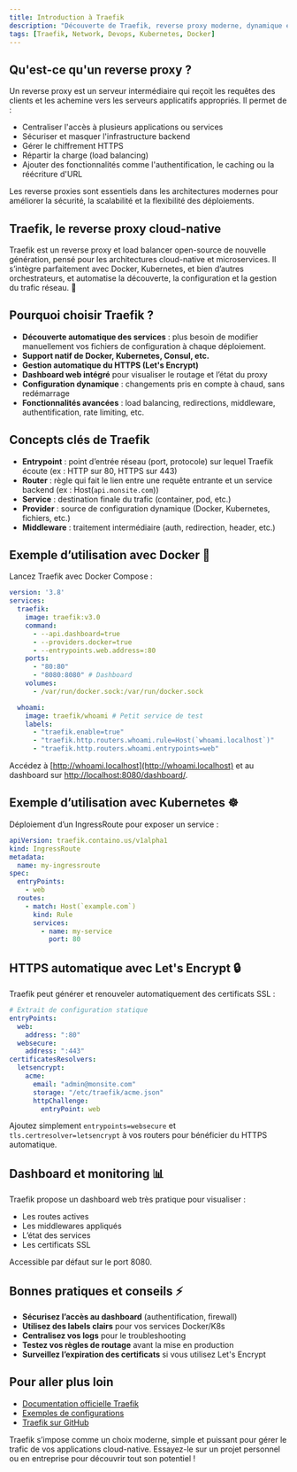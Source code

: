 ```yaml
---
title: Introduction à Traefik
description: "Découverte de Traefik, reverse proxy moderne, dynamique et simple pour vos infrastructures cloud-native."
tags: [Traefik, Network, Devops, Kubernetes, Docker]
---
```


## Qu'est-ce qu'un reverse proxy ?

Un reverse proxy est un serveur intermédiaire qui reçoit les requêtes des clients et les achemine vers les serveurs applicatifs appropriés. Il permet de :

- Centraliser l'accès à plusieurs applications ou services
- Sécuriser et masquer l'infrastructure backend
- Gérer le chiffrement HTTPS
- Répartir la charge (load balancing)
- Ajouter des fonctionnalités comme l'authentification, le caching ou la réécriture d'URL

Les reverse proxies sont essentiels dans les architectures modernes pour améliorer la sécurité, la scalabilité et la flexibilité des déploiements.

## Traefik, le reverse proxy cloud-native

Traefik est un reverse proxy et load balancer open-source de nouvelle génération, pensé pour les architectures cloud-native et microservices. Il s’intègre parfaitement avec Docker, Kubernetes, et bien d’autres orchestrateurs, et automatise la découverte, la configuration et la gestion du trafic réseau. 🚦

<!--truncate-->

## Pourquoi choisir Traefik ?

- **Découverte automatique des services** : plus besoin de modifier manuellement vos fichiers de configuration à chaque déploiement.
- **Support natif de Docker, Kubernetes, Consul, etc.**
- **Gestion automatique du HTTPS (Let's Encrypt)**
- **Dashboard web intégré** pour visualiser le routage et l’état du proxy
- **Configuration dynamique** : changements pris en compte à chaud, sans redémarrage
- **Fonctionnalités avancées** : load balancing, redirections, middleware, authentification, rate limiting, etc.

## Concepts clés de Traefik

- **Entrypoint** : point d’entrée réseau (port, protocole) sur lequel Traefik écoute (ex : HTTP sur 80, HTTPS sur 443)
- **Router** : règle qui fait le lien entre une requête entrante et un service backend (ex : Host(`api.monsite.com`))
- **Service** : destination finale du trafic (container, pod, etc.)
- **Provider** : source de configuration dynamique (Docker, Kubernetes, fichiers, etc.)
- **Middleware** : traitement intermédiaire (auth, redirection, header, etc.)

## Exemple d’utilisation avec Docker 🐳

Lancez Traefik avec Docker Compose :

```yaml
version: '3.8'
services:
  traefik:
    image: traefik:v3.0
    command:
      - --api.dashboard=true
      - --providers.docker=true
      - --entrypoints.web.address=:80
    ports:
      - "80:80"
      - "8080:8080" # Dashboard
    volumes:
      - /var/run/docker.sock:/var/run/docker.sock

  whoami:
    image: traefik/whoami # Petit service de test
    labels:
      - "traefik.enable=true"
      - "traefik.http.routers.whoami.rule=Host(`whoami.localhost`)"
      - "traefik.http.routers.whoami.entrypoints=web"
```

Accédez à [http://whoami.localhost](http://whoami.localhost) et au dashboard sur [http://localhost:8080/dashboard/](http://localhost:8080/dashboard/).

## Exemple d’utilisation avec Kubernetes ☸️

Déploiement d’un IngressRoute pour exposer un service :

```yaml
apiVersion: traefik.containo.us/v1alpha1
kind: IngressRoute
metadata:
  name: my-ingressroute
spec:
  entryPoints:
    - web
  routes:
    - match: Host(`example.com`)
      kind: Rule
      services:
        - name: my-service
          port: 80
```

## HTTPS automatique avec Let's Encrypt 🔒

Traefik peut générer et renouveler automatiquement des certificats SSL :

```yaml
# Extrait de configuration statique
entryPoints:
  web:
    address: ":80"
  websecure:
    address: ":443"
certificatesResolvers:
  letsencrypt:
    acme:
      email: "admin@monsite.com"
      storage: "/etc/traefik/acme.json"
      httpChallenge:
        entryPoint: web
```

Ajoutez simplement `entrypoints=websecure` et `tls.certresolver=letsencrypt` à vos routers pour bénéficier du HTTPS automatique.

## Dashboard et monitoring 📊

Traefik propose un dashboard web très pratique pour visualiser :

- Les routes actives
- Les middlewares appliqués
- L’état des services
- Les certificats SSL

Accessible par défaut sur le port 8080.

## Bonnes pratiques et conseils ⚡

- **Sécurisez l’accès au dashboard** (authentification, firewall)
- **Utilisez des labels clairs** pour vos services Docker/K8s
- **Centralisez vos logs** pour le troubleshooting
- **Testez vos règles de routage** avant la mise en production
- **Surveillez l’expiration des certificats** si vous utilisez Let's Encrypt

## Pour aller plus loin

- [Documentation officielle Traefik](https://doc.traefik.io/traefik/)
- [Exemples de configurations](https://doc.traefik.io/traefik/getting-started/quick-start/)
- [Traefik sur GitHub](https://github.com/traefik/traefik)

Traefik s’impose comme un choix moderne, simple et puissant pour gérer le trafic de vos applications cloud-native. Essayez-le sur un projet personnel ou en entreprise pour découvrir tout son potentiel !
